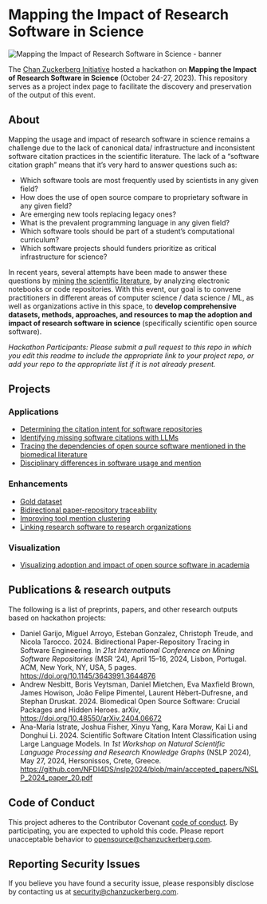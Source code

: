 # Mapping the Impact of Research Software in Science
![Mapping the Impact of Research Software in Science - banner](software-impact-hackathon-banner.png?raw=true "Mapping the Impact of Research Software in Science")

The [Chan Zuckerberg Initiative](https://chanzuckerberg.com/science) hosted a hackathon on **Mapping the Impact of Research Software in Science** (October 24-27, 2023). This repository serves as a project index page to facilitate the discovery and preservation of the output of this event.

## About
Mapping the usage and impact of research software in science remains a challenge due to the lack of canonical data/ infrastructure and inconsistent software citation practices in the scientific literature. The lack of a “software citation graph” means that it’s very hard to answer questions such as: 
- Which software tools are most frequently used by scientists in any given field?
- How does the use of open source compare to proprietary software in any given field?
- Are emerging new tools replacing legacy ones?
- What is the prevalent programming language in any given field?
- Which software tools should be part of a student’s computational curriculum?
- Which software projects should funders prioritize as critical infrastructure for science?
  
In recent years, several attempts have been made to answer these questions by [mining the scientific literature](https://github.com/chanzuckerberg/software-mentions), by analyzing electronic notebooks or code repositories. With this event, our goal is to convene practitioners in different areas of computer science / data science / ML, as well as organizations active in this space, to **develop comprehensive datasets, methods, approaches, and resources to map the adoption and impact of research software in science** (specifically scientific open source software).

_Hackathon Participants: Please submit a pull request to this repo in which you edit this readme to include the appropriate link to your project repo, or add your repo to the appropriate list if it is not already present._
## Projects
  
### Applications

- [Determining the citation intent for software repositories](https://github.com/karacolada/SoftwareImpactHackathon2023_SoftwareCitationIntent)
- [Identifying missing software citations with LLMs](https://github.com/chpdm/SoftwareImpactHackathon2023_MINT-AI)
- [Tracing the dependencies of open source software mentioned in the biomedical literature](https://github.com/borisveytsman/SoftwareImpactHackathon2023_Tracing_dependencies)
- [Disciplinary differences in software usage and mention](https://github.com/f-krueger/SoftwareImpactHackathon2023_DisciplinaryDifferences) 

### Enhancements
- [Gold dataset](https://github.com/annelhote/softMeScite)
- [Bidirectional paper-repository traceability](https://github.com/ctreude/SoftwareImpactHackathon2023_BiDirectional)
- [Improving tool mention clustering](https://github.com/SoftwareUnderstanding/SoftwareDisambiguationBenchmark)
- [Linking research software to research organizations](https://github.com/jmelot/oss_to_orgs)

### Visualization
- [Visualizing adoption and impact of open source software in academia](https://github.com/juyingnan/SoftwareImpactHackathon2023_VizTrention)

## Publications & research outputs
The following is a list of preprints, papers, and other research outputs based on hackathon projects:
- Daniel Garijo, Miguel Arroyo, Esteban Gonzalez, Christoph Treude, and Nicola Tarocco. 2024. Bidirectional Paper-Repository Tracing in Software Engineering. In _21st International Conference on Mining Software Repositories_ (MSR ’24), April 15–16, 2024, Lisbon, Portugal. ACM, New York, NY, USA, 5 pages. https://doi.org/10.1145/3643991.3644876
- Andrew Nesbitt, Boris Veytsman, Daniel Mietchen, Eva Maxfield Brown, James Howison, João Felipe Pimentel, Laurent Hèbert-Dufresne, and Stephan Druskat. 2024. Biomedical Open Source Software: Crucial Packages and Hidden Heroes. arXiv, https://doi.org/10.48550/arXiv.2404.06672
- Ana-Maria Istrate, Joshua Fisher, Xinyu Yang, Kara Moraw, Kai Li and Donghui Li. 2024. Scientific Software Citation Intent Classification using Large Language Models. In _1st Workshop on Natural Scientific Language Processing and Research Knowledge Graphs_ (NSLP 2024), May 27, 2024, Hersonissos, Crete, Greece. https://github.com/NFDI4DS/nslp2024/blob/main/accepted_papers/NSLP_2024_paper_20.pdf

## Code of Conduct
This project adheres to the Contributor Covenant [code of conduct](https://github.com/chanzuckerberg/.github/blob/master/CODE_OF_CONDUCT.md). By participating, you are expected to uphold this code. Please report unacceptable behavior to [opensource@chanzuckerberg.com](mailto:opensource@chanzuckerberg.com).

## Reporting Security Issues

If you believe you have found a security issue, please responsibly disclose by contacting us at [security@chanzuckerberg.com](mailto:security@chanzuckerberg.com).
